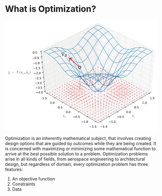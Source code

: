 # What is Optimization?

![](../../.gitbook/assets/4-01_whatisoptimisationstart%20%281%29.png)

Optimization is an inherently mathematical subject, that involves creating design options that are guided by outcomes while they are being created. It is concerned with maximizing or minimizing some mathematical function to arrive at the best possible solution to a problem. Optimization problems arise in all kinds of fields, from aerospace engineering to architectural design, but regardless of domain, every optimization problem has three features:

1. An objective function 
2. Constraints 
3. Data

